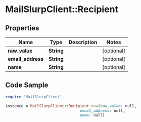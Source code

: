 # MailSlurpClient::Recipient

## Properties

Name | Type | Description | Notes
------------ | ------------- | ------------- | -------------
**raw_value** | **String** |  | [optional] 
**email_address** | **String** |  | [optional] 
**name** | **String** |  | [optional] 

## Code Sample

```ruby
require 'MailSlurpClient'

instance = MailSlurpClient::Recipient.new(raw_value: null,
                                 email_address: null,
                                 name: null)
```


